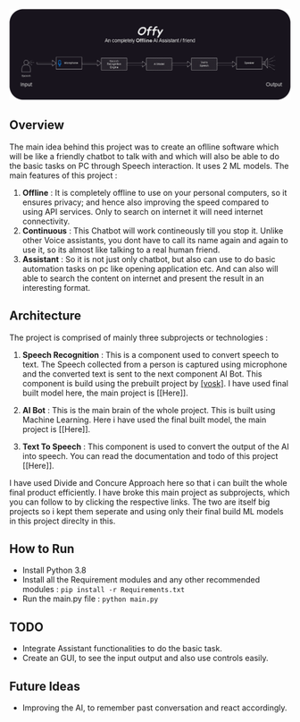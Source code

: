 ![ReadmeDiagrams.png](Assets/ReadmeDiagrams.png)

## Overview

The main idea behind this project was to create an oflline software which will be like a friendly chatbot to talk with and which will also be able to do the basic tasks on PC through Speech interaction. It uses 2 ML models.
The main features of this  project : 
1. **Offline** : It is completely offline to use on your personal computers, so it ensures privacy; and hence also improving the speed compared to using API services. Only to search on internet it will need internet connectivity.
2. **Continuous** : This Chatbot will work contineously till you stop it. Unlike other Voice assistants, you dont have to call its name again and again to use it, so its almost like talking to a real human friend.
3. **Assistant** : So it is not just only chatbot, but also can use to do basic automation tasks on pc like opening application etc. And can also will able to search the content on internet and present the result in an interesting format.



## Architecture
The project is comprised of mainly three subprojects or technologies :

1. **Speech Recognition** : This is a component used to convert speech to text. The Speech collected from a person is captured using microphone and the converted text is sent to the next component AI Bot. This component is build using the prebuilt project by [[vosk]](). I have used final built model here, the main project is [[Here]].

2. **AI Bot** : This is the main brain of the whole project. This is built using Machine Learning. Here i have used the  final built model, the main project is [[Here]].

3. **Text To Speech** : This component is used to convert the output of the AI into speech. You can read the documentation and todo of this project [[Here]].


I have used Divide and Concure Approach here so that i can built the whole final product efficiently. I have  broke this main project as subprojects, which you can follow to by clicking the respective links. The two are itself big projects so i kept them seperate and using only their final build ML models in this project direclty in this.



## How to Run
- Install Python 3.8
- Install all the Requirement modules and any other recommended modules : ``` pip install -r Requirements.txt ```
- Run the main.py file : ``` python main.py ```


## TODO
- Integrate Assistant functionalities to do the basic task.
- Create an GUI, to see the input output and also use controls easily.






## Future Ideas

- Improving the AI, to remember past conversation and react accordingly.